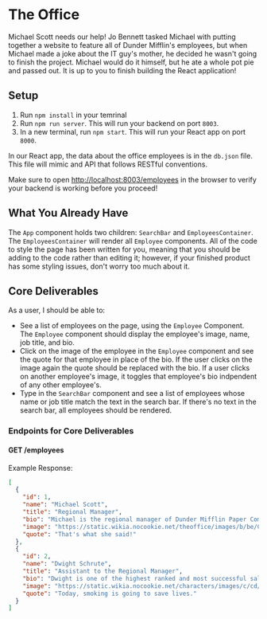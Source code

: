 # The Office

Michael Scott needs our help! Jo Bennett tasked Michael with putting together a website to feature all of Dunder Mifflin's employees, but when Michael made a joke about the IT guy's mother, he decided he wasn't going to finish the project. Michael would do it himself, but he ate a whole pot pie and passed out. It is up to you to finish building the React application!

## Setup

1. Run `npm install` in your temrinal
2. Run `npm run server`. This will run your backend on port `8003`.
3. In a new terminal, run `npm start`. This will run your React app on port `8000`.

In our React app, the data about the office employees is in the `db.json` file. This file will mimic and API that follows RESTful conventions.

Make sure to open [http://localhost:8003/employees](http://localhost:8003/employees) in the browser to verify your backend is working before you proceed!

## What You Already Have

The `App` component holds two children: `SearchBar` and `EmployeesContainer`. The `EmployeesContainer` will render all `Employee` components.
All of the code to style the page has been written for you, meaning that you should be adding to the code rather than editing it; however, if your finished product has some styling issues, don't worry too much about it.

## Core Deliverables

As a user, I should be able to:

- See a list of employees on the page, using the `Employee` Component. The `Employee` component should display the employee's image, name, job title, and bio.
- Click on the image of the employee in the `Employee` component and see the quote for that employee in place of the bio. If the user clicks on the image again the quote should be replaced with the bio. If a user clicks on another employee's image, it toggles that employee's bio indpendent of any other employee's.
- Type in the `SearchBar` component and see a list of employees whose name or job title match the text in the search bar. If there's no text in the search bar, all employees should be rendered.

### Endpoints for Core Deliverables

#### GET /employees

Example Response:

```json
[
  {
    "id": 1,
    "name": "Michael Scott",
    "title": "Regional Manager",
    "bio": "Michael is the regional manager of Dunder Mifflin Paper Company in Scranton, Pennsylvania. Michael thinks of himself as an extremely capable boss who can handle any problem efficiently. In reality, Scott is ill-equipped to handle most of the problems that arise at Dunder Mifflin. Michael loves to host conference room meetings where typically very little is accomplished but he gets to be the center of attention.",
    "image": "https://static.wikia.nocookie.net/theoffice/images/b/be/Character_-_MichaelScott.PNG/revision/latest?cb=20200413224550",
    "quote": "That's what she said!"
  },
  {
    "id": 2,
    "name": "Dwight Schrute",
    "title": "Assistant to the Regional Manager",
    "bio": "Dwight is one of the highest ranked and most successful salesmen at Dunder Mifflin, despite lacking in social skills and common sense. He has a rivalry with fellow salesman Jim Halpert. He frequently serves a second in command position as Assistant (to the) Regional Manager, but is offered the role as manager in the final season.",
    "image": "https://static.wikia.nocookie.net/characters/images/c/cd/Dwight_Schrute.jpg/revision/latest/scale-to-width-down/350?cb=20151122222930",
    "quote": "Today, smoking is going to save lives."
  }
]
```
